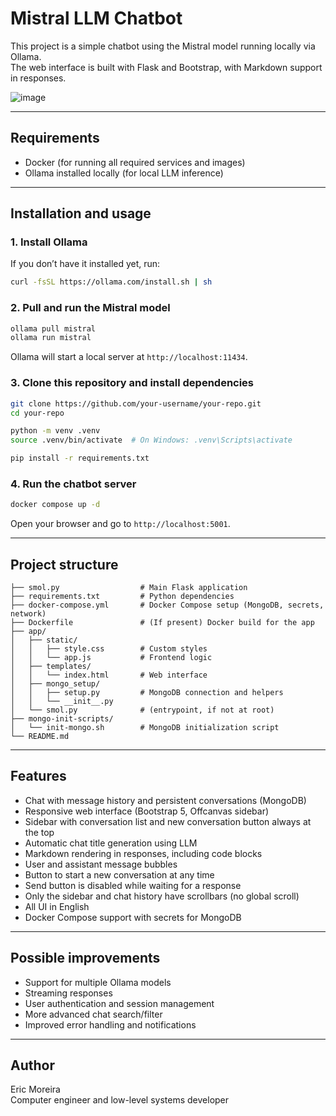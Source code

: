 # Mistral LLM Chatbot

This project is a simple chatbot using the Mistral model running locally via Ollama.  
The web interface is built with Flask and Bootstrap, with Markdown support in responses.

![image](https://github.com/user-attachments/assets/26ab9033-c2e7-4c86-a9ed-9739554bd1c5)

---

## Requirements

- Docker (for running all required services and images)
- Ollama installed locally (for local LLM inference)

---

## Installation and usage

### 1. Install Ollama

If you don’t have it installed yet, run:

```bash
curl -fsSL https://ollama.com/install.sh | sh
```

### 2. Pull and run the Mistral model

```bash
ollama pull mistral
ollama run mistral
```

Ollama will start a local server at `http://localhost:11434`.

### 3. Clone this repository and install dependencies

```bash
git clone https://github.com/your-username/your-repo.git
cd your-repo

python -m venv .venv
source .venv/bin/activate  # On Windows: .venv\Scripts\activate

pip install -r requirements.txt
```

### 4. Run the chatbot server

```bash
docker compose up -d 
```

Open your browser and go to `http://localhost:5001`.

---

## Project structure

```
├── smol.py                  # Main Flask application
├── requirements.txt         # Python dependencies
├── docker-compose.yml       # Docker Compose setup (MongoDB, secrets, network)
├── Dockerfile               # (If present) Docker build for the app
├── app/
│   ├── static/
│   │   ├── style.css        # Custom styles
│   │   └── app.js           # Frontend logic
│   ├── templates/
│   │   └── index.html       # Web interface
│   ├── mongo_setup/
│   │   ├── setup.py         # MongoDB connection and helpers
│   │   └── __init__.py
│   └── smol.py              # (entrypoint, if not at root)
├── mongo-init-scripts/
│   └── init-mongo.sh        # MongoDB initialization script
└── README.md
```

---

## Features

- Chat with message history and persistent conversations (MongoDB)
- Responsive web interface (Bootstrap 5, Offcanvas sidebar)
- Sidebar with conversation list and new conversation button always at the top
- Automatic chat title generation using LLM
- Markdown rendering in responses, including code blocks
- User and assistant message bubbles
- Button to start a new conversation at any time
- Send button is disabled while waiting for a response
- Only the sidebar and chat history have scrollbars (no global scroll)
- All UI in English
- Docker Compose support with secrets for MongoDB

---

## Possible improvements

- Support for multiple Ollama models
- Streaming responses
- User authentication and session management
- More advanced chat search/filter
- Improved error handling and notifications

---

## Author

Eric Moreira  
Computer engineer and low-level systems developer
